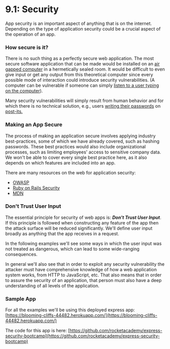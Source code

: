 # 9.1: Security

App security is an important aspect of anything that is on the internet. Depending on the type of application security could be a crucial aspect of the operation of an app.

### How secure is it? 

There is no such thing as a perfectly secure web application. The most secure software application that can be made would be installed on an [air gapped computer](https://en.wikipedia.org/wiki/Air_gap_%28networking%29) in a hermetically sealed room. It would be difficult to even give input or get any output from this theoretical computer since every possible mode of interaction could introduce security vulnerabilities. \(A computer can be vulnerable if someone can simply [listen to a user typing on the computer](https://en.wikipedia.org/wiki/Acoustic_cryptanalysis)\).

Many security vulnerabilities will simply result from human behavior and for which there is no technical solution, e.g., users [writing their passwords](https://arstechnica.com/information-technology/2015/04/hacked-french-network-exposed-its-own-passwords-during-tv-interview/) on [post-its.](https://www.vice.com/en/article/qvwmx5/the-agency-that-messed-up-hawaiis-nuclear-alert-keeps-passwords-on-post-its-vgtrn)

### Making an App Secure

The process of making an application secure involves applying industry best-practices, some of which we have already covered, such as hashing passwords. These best practices would also include organizational processes, such as limiting employees' access to sensitive company data. We won't be able to cover every single best practice here, as it also depends on which features are included into an app.

There are many resources on the web for application security:

* [OWASP](https://owasp.org/www-project-top-ten/)
* [Ruby on Rails Security](https://guides.rubyonrails.org/security.html)
* [MDN](https://developer.mozilla.org/en-US/docs/Web/Security)

### Don't Trust User Input

The essential principle for security of web apps is: _**Don't Trust User Input**_. If this principle is followed when constructing any feature of the app then the attack surface will be reduced significantly. We'll define user input broadly as anything that the app receives in a request.

In the following examples we'll see some ways in which the user input was not treated as dangerous, which can lead to some wide-ranging consequences.

In general we'll also see that in order to exploit any security vulnerability the attacker must have comprehensive knowledge of how a web application system works, from HTTP to JavaScript, etc. That also means that in order to assure the security of an application, that person must also have a deep understanding of all levels of the application.

### Sample App

For all the examples we'll be using this deployed express app: [https://blooming-cliffs-44482.herokuapp.com/](https://blooming-cliffs-44482.herokuapp.com/)

The code for this app is here: [https://github.com/rocketacademy/express-security-bootcamp](https://github.com/rocketacademy/express-security-bootcamp)

